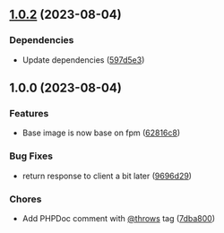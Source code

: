## [1.0.2](https://github.com/geokrety/geokrety-pictures-processor/compare/v1.0.1...v1.0.2) (2023-08-04)


### Dependencies

* Update dependencies ([597d5e3](https://github.com/geokrety/geokrety-pictures-processor/commit/597d5e342d9456a27b4a5e7a7390870cca04ab20))

## 1.0.0 (2023-08-04)


### Features

* Base image is now base on fpm ([62816c8](https://github.com/geokrety/geokrety-pictures-processor/commit/62816c8b514a9c285c131214a10452b58aa03ca0))


### Bug Fixes

* return response to client a bit later ([9696d29](https://github.com/geokrety/geokrety-pictures-processor/commit/9696d2943bdc1b482247deb2346eb35974f35907))


### Chores

* Add PHPDoc comment with [@throws](https://github.com/throws) tag ([7dba800](https://github.com/geokrety/geokrety-pictures-processor/commit/7dba8009a9e74fc7c65e87b566919f934ac8a9c1))
